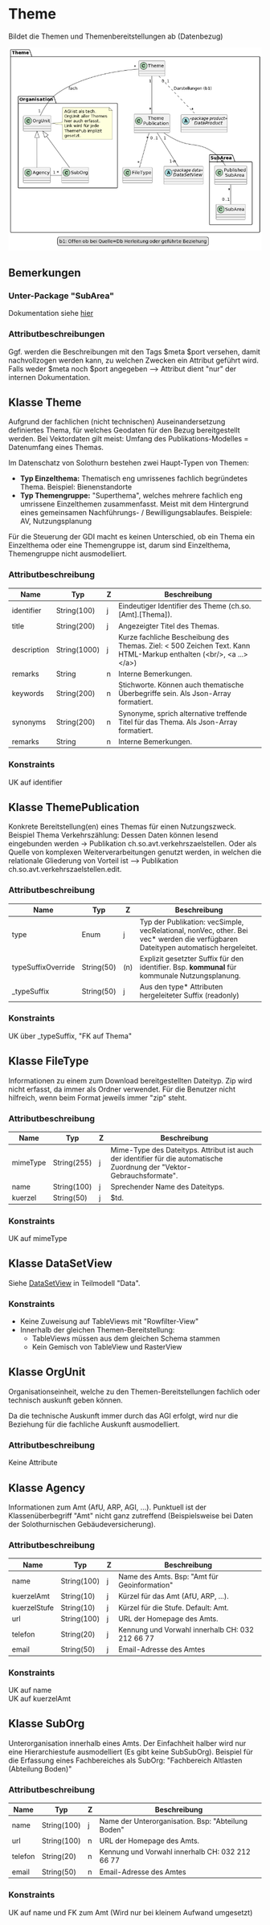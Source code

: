 # Theme

Bildet die Themen und Themenbereitstellungen ab (Datenbezug)

![Theme](resources/theme/theme.png)

## Bemerkungen 

### Unter-Package "SubArea"

Dokumentation siehe [hier](theme_subarea.md)

### Attributbeschreibungen

Ggf. werden die Beschreibungen mit den Tags $meta $port versehen, damit nachvollzogen werden kann, zu welchen Zwecken ein Attribut geführt wird. Falls weder $meta noch $port angegeben --> Attribut dient "nur" der internen Dokumentation.

## Klasse Theme

Aufgrund der fachlichen (nicht technischen) Auseinandersetzung definiertes Thema, für welches Geodaten für den Bezug bereitgestellt werden. Bei Vektordaten gilt meist: Umfang des Publikations-Modelles = Datenumfang eines Themas.

Im Datenschatz von Solothurn bestehen zwei Haupt-Typen von Themen:

* **Typ Einzelthema:** Thematisch eng umrissenes fachlich begründetes Thema. Beispiel: Bienenstandorte
* **Typ Themengruppe:** "Superthema", welches mehrere fachlich eng umrissene Einzelthemen zusammenfasst. Meist mit dem Hintergrund eines gemeinsamen Nachführungs- / Bewilligungsablaufes. Beispiele: AV, Nutzungsplanung

Für die Steuerung der GDI macht es keinen Unterschied, ob ein Thema ein Einzelthema oder eine Themengruppe ist, darum sind Einzelthema, Themengruppe nicht ausmodelliert.

### Attributbeschreibung

|Name|Typ|Z|Beschreibung|
|---|---|---|---|
|identifier|String(100)|j|Eindeutiger Identifier des Theme (ch.so.\[Amt\].\[Thema\]).|
|title|String(200)|j|Angezeigter Titel des Themas.|
|description|String(1000)|j|Kurze fachliche Bescheibung des Themas. Ziel: < 500 Zeichen Text. Kann HTML-Markup enthalten (\<br\/\>, \<a ...\>\<\/a\>)|
|remarks|String|n|Interne Bemerkungen.|
|keywords|String(200)|n|Stichworte. Können auch thematische Überbegriffe sein. Als Json-Array formatiert.|
|synonyms|String(200)|n|Synonyme, sprich alternative treffende Titel für das Thema. Als Json-Array formatiert.|
|remarks|String|n|Interne Bemerkungen.|

### Konstraints

UK auf identifier

## Klasse ThemePublication

Konkrete Bereitstellung(en) eines Themas für einen Nutzungszweck. Beispiel Thema Verkehrszählung: Dessen Daten können lesend eingebunden werden -> Publikation ch.so.avt.verkehrszaelstellen.
Oder als Quelle von komplexen Weiterverarbeitungen genutzt werden, in welchen die relationale Gliederung von Vorteil ist --> Publikation ch.so.avt.verkehrszaelstellen.edit.

### Attributbeschreibung

|Name|Typ|Z|Beschreibung|
|---|---|---|---|
|type|Enum|j|Typ der Publikation: vecSimple, vecRelational, nonVec, other. Bei vec* werden die verfügbaren Dateitypen automatisch hergeleitet.|
|typeSuffixOverride|String(50)|(n)|Explizit gesetzter Suffix für den identifier. Bsp. **kommunal** für kommunale Nutzungsplanung.|
|_typeSuffix|String(50)|j|Aus den type* Attributen hergeleiteter Suffix (readonly)|

### Konstraints

UK über _typeSuffix, "FK auf Thema"

## Klasse FileType

Informationen zu einem zum Download bereitgestellten Dateityp. Zip wird nicht erfasst, da immer als Ordner verwendet. Für die Benutzer nicht hilfreich, wenn
beim Format jeweils immer "zip" steht.

### Attributbeschreibung

|Name|Typ|Z|Beschreibung|
|---|---|---|---|
|mimeType|String(255)|j|Mime-Type des Dateityps. Attribut ist auch der identifier für die automatische Zuordnung der "Vektor-Gebrauchsformate".|
|name|String(100)|j|Sprechender Name des Dateityps.|
|kuerzel|String(50)|j|$td.|

### Konstraints

UK auf mimeType

## Klasse DataSetView

Siehe [DataSetView](data.md#klasse-datasetview-dsv) in Teilmodell "Data".

### Konstraints

* Keine Zuweisung auf TableViews mit "Rowfilter-View"
* Innerhalb der gleichen Themen-Bereitstellung:
  * TableViews müssen aus dem gleichen Schema stammen
  * Kein Gemisch von TableView und RasterView

## Klasse OrgUnit

Organisationseinheit, welche zu den Themen-Bereitstellungen fachlich oder technisch auskunft geben können.

Da die technische Auskunft immer durch das AGI erfolgt, wird nur die Beziehung für die fachliche Auskunft ausmodelliert.

### Attributbeschreibung

Keine Attribute

## Klasse Agency

Informationen zum Amt (AfU, ARP, AGI, ...). Punktuell ist der Klassenüberbegriff "Amt" nicht ganz zutreffend (Beispielsweise bei Daten der Solothurnischen Gebäudeversicherung).

### Attributbeschreibung

|Name|Typ|Z|Beschreibung|
|---|---|---|---|
|name|String(100)|j|Name des Amts. Bsp: "Amt für Geoinformation"|
|kuerzelAmt|String(10)|j|Kürzel für das Amt (AfU, ARP, ...).|
|kuerzelStufe|String(10)|j|Kürzel für die Stufe. Default: Amt.|
|url|String(100)|j|URL der Homepage des Amts.|
|telefon|String(20)|j|Kennung und Vorwahl innerhalb CH: 032 212 66 77|
|email|String(50)|j|Email-Adresse des Amtes|

### Konstraints

UK auf name   
UK auf kuerzelAmt

## Klasse SubOrg

Unterorganisation innerhalb eines Amts. Der Einfachheit halber wird nur eine Hierarchiestufe ausmodelliert (Es gibt keine SubSubOrg). Beispiel für die Erfassung eines Fachbereiches als SubOrg: "Fachbereich Altlasten (Abteilung Boden)"

### Attributbeschreibung

|Name|Typ|Z|Beschreibung|
|---|---|---|---|
|name|String(100)|j|Name der Unterorganisation. Bsp: "Abteilung Boden"|
|url|String(100)|n|URL der Homepage des Amts.|
|telefon|String(20)|n|Kennung und Vorwahl innerhalb CH: 032 212 66 77|
|email|String(50)|n|Email-Adresse des Amtes|

### Konstraints

UK auf name und FK zum Amt (Wird nur bei kleinem Aufwand umgesetzt)